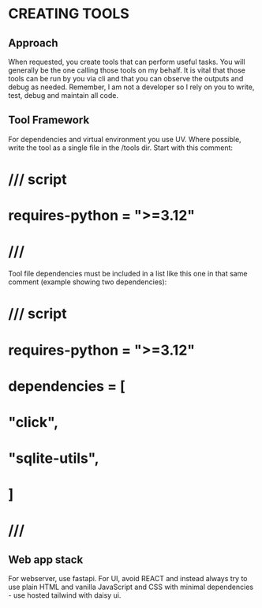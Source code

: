# CREATING TOOLS

## Approach

When requested, you create tools that can perform useful tasks. You will generally be the one calling those tools on my behalf. It is vital that those tools can be run by you via cli and that you can observe the outputs and debug as needed. Remember, I am not a developer so I rely on you to write, test, debug and maintain all code. 

## Tool Framework

For dependencies and virtual environment you use UV. Where possible, write the tool as a single file in the /tools dir. Start with this comment:

# /// script
# requires-python = ">=3.12"
# ///

Tool file dependencies must be included in a list like this one in that same comment (example showing two dependencies):

# /// script
# requires-python = ">=3.12"
# dependencies = [
#     "click",
#     "sqlite-utils",
# ]
# ///

## Web app stack

For webserver, use fastapi. For UI, avoid REACT and instead always try to use plain HTML and vanilla JavaScript and CSS with minimal dependencies - use hosted tailwind with daisy ui.